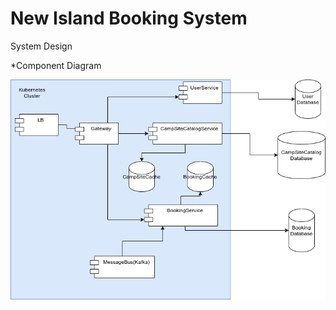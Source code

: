 # New Island Booking System

System Design

*Component Diagram

![Component Diagram](NewIslandBooking.png)
